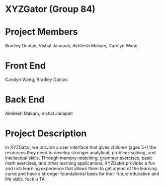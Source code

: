 # XYZGator (Group 84)
# Project Members
Bradley Dantas, Vishal Janapati, Akhilesh Makam, Carolyn Wang
# Front End
Carolyn Wang, Bradley Dantas
# Back End
Akhilesh Makam, Vishal Janapati
# Project Description
In XYZGator, we provide a user interface that gives children (ages 5+) the resources they need to develop stronger analytical, problem-solving, and intellectual skills. Through memory-matching, grammar exercises, basic math exercises, and other learning applications, XYZGator provides a fun and rich learning experience that allows them to get ahead of the learning curve and have a stronger foundational basis for their future education and life skills.
fuck u TA
